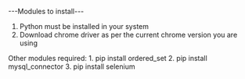 ---Modules to install---

1. Python must be installed in your system
2. Download chrome driver as per the current chrome version you are using

Other modules required: 
    1. pip install ordered_set
    2. pip install mysql_connector
    3. pip install selenium
